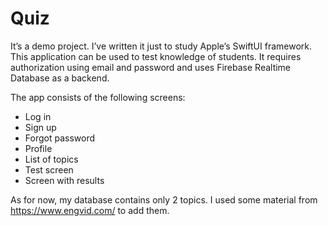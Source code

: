 # Quiz

It’s a demo project. I’ve written it just to study Apple’s SwiftUI framework. This application can be used to test knowledge of students. It requires authorization using email and password and uses Firebase Realtime Database as a backend.

The app consists of the following screens:

* Log in
* Sign up
* Forgot password
* Profile
* List of topics
* Test screen
* Screen with results

As for now, my database contains only 2 topics. I used some material from https://www.engvid.com/ to add them.
